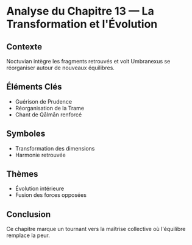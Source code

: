 # Analyse du Chapitre 13 — La Transformation et l'Évolution

## Contexte
Noctuvian intègre les fragments retrouvés et voit Umbranexus se réorganiser autour de nouveaux équilibres.

## Éléments Clés
- Guérison de Prudence
- Réorganisation de la Trame
- Chant de Qālmān renforcé

## Symboles
- Transformation des dimensions
- Harmonie retrouvée

## Thèmes
- Évolution intérieure
- Fusion des forces opposées

## Conclusion
Ce chapitre marque un tournant vers la maîtrise collective où l'équilibre remplace la peur.
